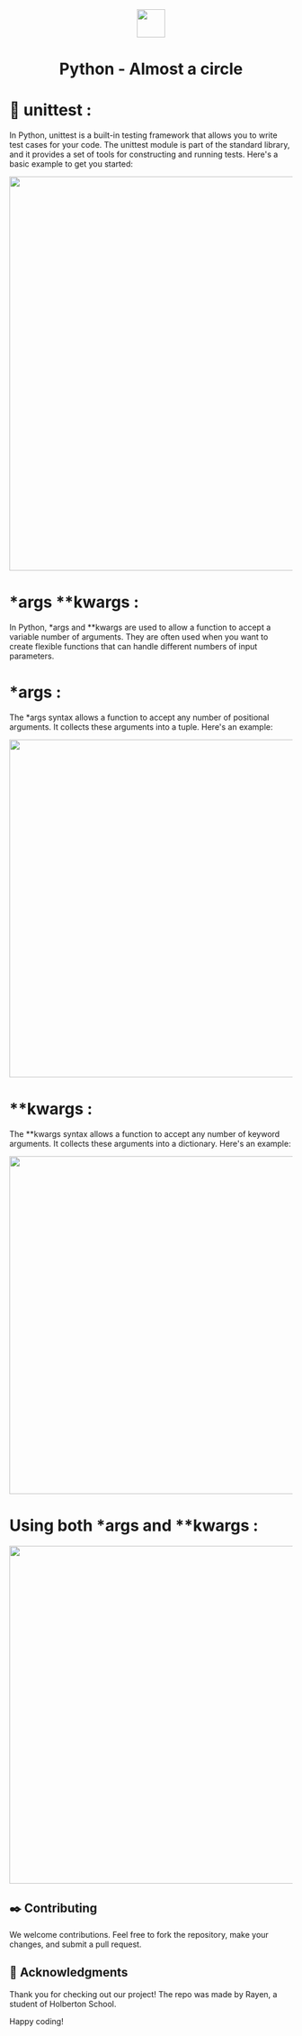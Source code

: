 
<div align="center">

<img width = "50px" src ="https://github.com/Rayen-JN/holbertonschool-higher_level_programming/assets/135613265/e97f3d4c-0161-474d-bf7c-a1c8ced0c94a"/>

# Python - Almost a circle


</div>

# :wrench: unittest :

In Python, unittest is a built-in testing framework that allows you to write test cases for your code.
The unittest module is part of the standard library, and it provides a set of tools for constructing and running tests.
Here's a basic example to get you started:

<img aline = "left" width = "700px" src ="https://github.com/Rayen-JN/holbertonschool-higher_level_programming/assets/135613265/7cfb53d7-2904-4c15-9fc1-b432a829fa37"/>

# *args **kwargs :
In Python, *args and **kwargs are used to allow a function to accept a variable number of arguments. They are often used when you want to create flexible functions that can handle different numbers of input parameters.

# *args :
The *args syntax allows a function to accept any number of positional arguments.
It collects these arguments into a tuple. Here's an example:

<img aline = "left" width = "600px" src ="https://github.com/Rayen-JN/holbertonschool-higher_level_programming/assets/135613265/f54adfe3-678d-4af1-8dcb-539c63b62376"/>

# **kwargs :
The **kwargs syntax allows a function to accept any number of keyword arguments.
It collects these arguments into a dictionary. Here's an example:

<img aline = "left" width = "600px" src = "https://github.com/Rayen-JN/holbertonschool-higher_level_programming/assets/135613265/591b5f67-a668-42b3-8024-a68889582a98"/>

# Using both *args and **kwargs :
<img aline = "left" width = "600px" src = "https://github.com/Rayen-JN/holbertonschool-higher_level_programming/assets/135613265/8117d125-3ca8-4dee-9470-ef8d9baffb54"/>



## :black_nib: Contributing

We welcome contributions. Feel free to fork the repository, make your changes, and submit a pull request.

## :full_moon_with_face: Acknowledgments

Thank you for checking out our project!
The repo was made by Rayen, a student of Holberton School.

Happy coding!
